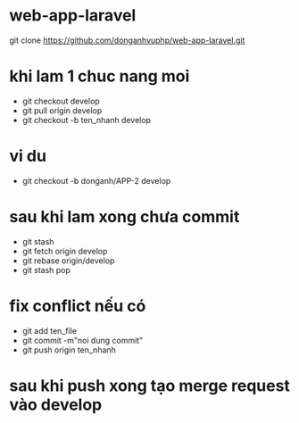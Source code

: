 # web-app-laravel
git clone https://github.com/donganhvuphp/web-app-laravel.git 

# khi lam 1 chuc nang moi
- git checkout develop
- git pull origin develop
- git checkout -b ten_nhanh develop
# vi du 
- git checkout -b donganh/APP-2 develop

# sau khi lam xong chưa commit 

- git stash
- git fetch origin develop
- git rebase origin/develop
- git stash pop

# fix conflict nếu có 
- git add ten_file
- git commit -m"noi dung commit"
- git push origin ten_nhanh

# sau khi push xong tạo merge request vào develop



